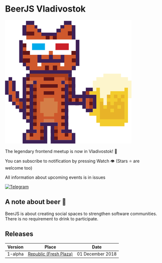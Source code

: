 # BeerJS Vladivostok

![BeerJS Vladivostok](assets/beerjs-tiger.svg)

The legendary frontend meetup is now in Vladivostok! :tada:

You can subscribe to notification by pressing Watch :eye: (Stars :star: are welcome too) 

All information about upcoming events is in issues

[![Telegram](https://img.shields.io/badge/supported%20by-VLDC-522c7a.svg)](https://vldc.org/)

## A note about beer :beers:

BeerJS is about creating social spaces to strengthen software communities. There is no requirement to drink to participate.

## Releases

| Version | Place | Date|
| ------- | ----- | --- |
| 1-alpha | [Republic (Fresh Plaza)](https://2gis.ru/vladivostok/inside/3519072864070201/firm/3518965489890754?queryState=center%2F131.883177%2C43.119573%2Fzoom%2F17)|01 December 2018

